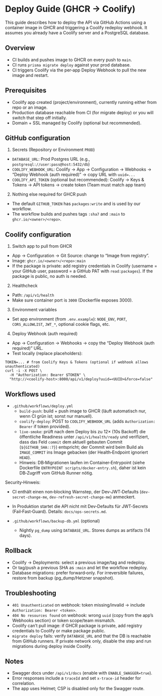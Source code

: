 # Deploy Guide (GHCR → Coolify)

This guide describes how to deploy the API via GitHub Actions using a container image in GHCR and triggering a Coolify redeploy webhook. It assumes you already have a Coolify server and a PostgreSQL database.

## Overview

- CI builds and pushes image to GHCR on every push to `main`.
- CI runs `prisma migrate deploy` against your prod database.
- CI triggers Coolify via the per‑app Deploy Webhook to pull the new image and restart.

## Prerequisites

- Coolify app created (project/environment), currently running either from repo or an image.
- Production database reachable from CI (for migrate deploy) or you will switch that step off initially.
- Domain + SSL managed by Coolify (optional but recommended).

## GitHub configuration

1. Secrets (Repository or Environment `PROD`)

- `DATABASE_URL`: Prod Postgres URL (e.g., `postgresql://user:pass@host:5432/db`)
- `COOLIFY_WEBHOOK_URL`: Coolify → App → Configuration → Webhooks → “Deploy Webhook (auth required)” → copy URL with `uuid=...`
- `COOLIFY_API_TOKEN` (optional but recommended): Coolify → Keys & Tokens → API tokens → create token (Team must match app team)

2. Nothing else required for GHCR push

- The default `GITHUB_TOKEN` has `packages:write` and is used by our workflow.
- The workflow builds and pushes tags `:sha7` and `:main` to `ghcr.io/<owner>/<repo>`.

## Coolify configuration

1. Switch app to pull from GHCR

- App → Configuration → Git Source: change to “Image from registry”.
- Image: `ghcr.io/<owner>/<repo>:main`
- If the package is private: add registry credentials in Coolify (username = your GitHub user, password = a GitHub PAT with `read:packages`). If the package is public, no auth is needed.

2. Healthcheck

- Path: `/api/v1/health`
- Make sure container port is `3000` (Dockerfile exposes 3000).

3. Environment variables

- Set app environment (from `.env.example`): `NODE_ENV`, `PORT`, `CORS_ALLOWLIST`, `JWT_*`, optional cookie flags, etc.

4. Deploy Webhook (auth required)

- App → Configuration → Webhooks → copy the “Deploy Webhook (auth required)” URL.
- Test locally (replace placeholders):

```
TOKEN=... # from Coolify Keys & Tokens (optional if webhook allows unauthenticated)
curl -i -X POST \
  -H "Authorization: Bearer $TOKEN" \
  "http://<coolify-host>:8000/api/v1/deploy?uuid=<UUID>&force=false"
```

## Workflows used

- `.github/workflows/deploy.yml`
  - `build-push`: build + push image to GHCR (läuft automatisch nur, wenn CI grün ist; sonst nur manuell).
  - `coolify-deploy`: POST to `COOLIFY_WEBHOOK_URL` (adds `Authorization: Bearer` if token provided).
  - `live-smoke`: prüft nach dem Deploy bis zu 12× (10s Backoff) die öffentliche Readiness unter `/api/v1/health/ready` und verifiziert, dass das Feld `commit` dem aktuell gebauten Commit (`${GITHUB_SHA::7}`) entspricht; der Commit wird beim Build als `IMAGE_COMMIT` ins Image gebacken (der Health‑Endpoint ignoriert `HEAD`).
  - Hinweis: DB‑Migrationen laufen im Container‑Entrypoint (siehe Dockerfile `ENTRYPOINT scripts/docker-entry.sh`), daher ist kein DB‑Zugriff vom GitHub Runner nötig.

Security‑Hinweis:

- CI enthält einen non‑blocking Warnstep, der Dev‑JWT‑Defaults (`dev-secret-change-me`, `dev-refresh-secret-change-me`) anmeckert.
- In Produktion startet die API nicht mit Dev‑Defaults für JWT‑Secrets (Fail‑Fast‑Guard). Details: `docs/ops-secrets.md`.

- `.github/workflows/backup-db.yml` (optional)
  - Nightly `pg_dump` using `DATABASE_URL`. Stores dumps as artifacts (14 days).

## Rollback

- Coolify → Deployments: select a previous image/tag and redeploy.
- Or tag/push a previous SHA as `:main` and let the workflow redeploy.
- Database migrations: prefer forward‑only. For irreversible failures, restore from backup (pg_dump/Hetzner snapshot).

## Troubleshooting

- `401 Unauthenticated` on webhook: token missing/invalid → include `Authorization: Bearer <token>`.
- `404 No resources found` on webhook: wrong `uuid` (copy from the app’s Webhooks section) or token scope/team mismatch.
- Coolify can’t pull image: if GHCR package is private, add registry credentials to Coolify or make package public.
- `migrate deploy` fails: verify `DATABASE_URL` and that the DB is reachable from GitHub runners. If private network only, disable the step and run migrations during deploy inside Coolify.

## Notes

- Swagger docs under `/api/v1/docs` (enable with `ENABLE_SWAGGER=true`).
- Error responses include a `traceId` and set `x-trace-id` header for correlation.
- The app uses Helmet; CSP is disabled only for the Swagger route.
